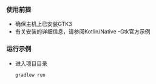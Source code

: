 ### 使用前提 ###
* 确保主机上已安装GTK3
* 有关安装的详细信息，请参阅Kotlin/Native -Gtk官方示例

### 运行示例 ###
 * 进入项目目录
   ```shell script
   gradlew run
   ```